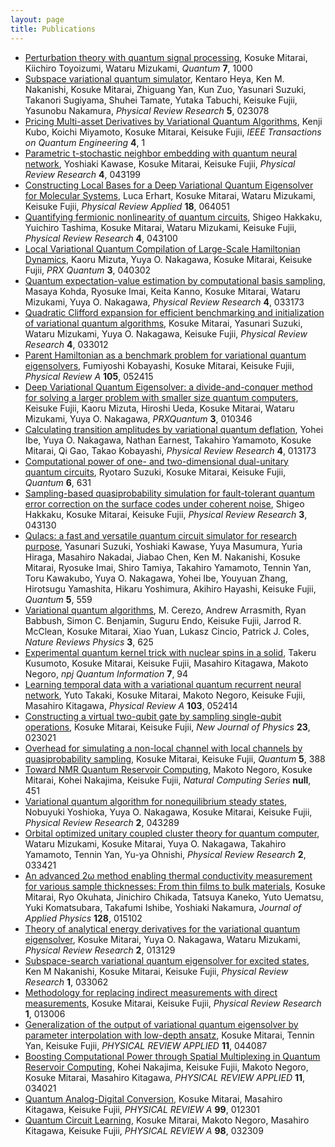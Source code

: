 ```yaml
---
layout: page
title: Publications
---
```


- [Perturbation theory with quantum signal processing](https://doi.org/10.22331/q-2023-05-12-1000), Kosuke Mitarai, Kiichiro Toyoizumi, Wataru Mizukami, *Quantum* **7**, 1000
- [Subspace variational quantum simulator](https://doi.org/10.1103/physrevresearch.5.023078), Kentaro Heya, Ken M. Nakanishi, Kosuke Mitarai, Zhiguang Yan, Kun Zuo, Yasunari Suzuki, Takanori Sugiyama, Shuhei Tamate, Yutaka Tabuchi, Keisuke Fujii, Yasunobu Nakamura, *Physical Review Research* **5**, 023078
- [Pricing Multi-asset Derivatives by Variational Quantum Algorithms](https://doi.org/10.1109/tqe.2023.3269525), Kenji Kubo, Koichi Miyamoto, Kosuke Mitarai, Keisuke Fujii, *IEEE Transactions on Quantum Engineering* **4**, 1
- [Parametric t-stochastic neighbor embedding with quantum neural network](https://doi.org/10.1103/physrevresearch.4.043199), Yoshiaki Kawase, Kosuke Mitarai, Keisuke Fujii, *Physical Review Research* **4**, 043199
- [Constructing Local Bases for a Deep Variational Quantum Eigensolver for Molecular Systems](https://doi.org/10.1103/physrevapplied.18.064051), Luca Erhart, Kosuke Mitarai, Wataru Mizukami, Keisuke Fujii, *Physical Review Applied* **18**, 064051
- [Quantifying fermionic nonlinearity of quantum circuits](https://doi.org/10.1103/PhysRevResearch.4.043100), Shigeo Hakkaku, Yuichiro Tashima, Kosuke Mitarai, Wataru Mizukami, Keisuke Fujii, *Physical Review Research* **4**, 043100
- [Local Variational Quantum Compilation of Large-Scale Hamiltonian Dynamics](https://doi.org/10.1103/prxquantum.3.040302), Kaoru Mizuta, Yuya O. Nakagawa, Kosuke Mitarai, Keisuke Fujii, *PRX Quantum* **3**, 040302
- [Quantum expectation-value estimation by computational basis sampling](https://doi.org/10.1103/physrevresearch.4.033173), Masaya Kohda, Ryosuke Imai, Keita Kanno, Kosuke Mitarai, Wataru Mizukami, Yuya O. Nakagawa, *Physical Review Research* **4**, 033173
- [Quadratic Clifford expansion for efficient benchmarking and initialization of variational quantum algorithms](https://doi.org/10.1103/physrevresearch.4.033012), Kosuke Mitarai, Yasunari Suzuki, Wataru Mizukami, Yuya O. Nakagawa, Keisuke Fujii, *Physical Review Research* **4**, 033012
- [Parent Hamiltonian as a benchmark problem for variational quantum eigensolvers](https://doi.org/10.1103/PhysRevA.105.052415), Fumiyoshi Kobayashi, Kosuke Mitarai, Keisuke Fujii, *Physical Review A* **105**, 052415
- [Deep Variational Quantum Eigensolver: a divide-and-conquer method for solving a larger problem with smaller size quantum computers](https://doi.org/10.1103/PRXQuantum.3.010346), Keisuke Fujii, Kaoru Mizuta, Hiroshi Ueda, Kosuke Mitarai, Wataru Mizukami, Yuya O. Nakagawa, *PRXQuantum* **3**, 010346
- [Calculating transition amplitudes by variational quantum deflation](https://doi.org/10.1103/physrevresearch.4.013173), Yohei Ibe, Yuya O. Nakagawa, Nathan Earnest, Takahiro Yamamoto, Kosuke Mitarai, Qi Gao, Takao Kobayashi, *Physical Review Research* **4**, 013173
- [Computational power of one- and two-dimensional dual-unitary quantum circuits](https://doi.org/10.22331/q-2022-01-24-631), Ryotaro Suzuki, Kosuke Mitarai, Keisuke Fujii, *Quantum* **6**, 631
- [Sampling-based quasiprobability simulation for fault-tolerant quantum error correction on the surface codes under coherent noise](https://doi.org/10.1103/physrevresearch.3.043130), Shigeo Hakkaku, Kosuke Mitarai, Keisuke Fujii, *Physical Review Research* **3**, 043130
- [Qulacs: a fast and versatile quantum circuit simulator for research purpose](https://doi.org/10.22331/q-2021-10-06-559), Yasunari Suzuki, Yoshiaki Kawase, Yuya Masumura, Yuria Hiraga, Masahiro Nakadai, Jiabao Chen, Ken M. Nakanishi, Kosuke Mitarai, Ryosuke Imai, Shiro Tamiya, Takahiro Yamamoto, Tennin Yan, Toru Kawakubo, Yuya O. Nakagawa, Yohei Ibe, Youyuan Zhang, Hirotsugu Yamashita, Hikaru Yoshimura, Akihiro Hayashi, Keisuke Fujii, *Quantum* **5**, 559
- [Variational quantum algorithms](https://doi.org/10.1038/s42254-021-00348-9), M. Cerezo, Andrew Arrasmith, Ryan Babbush, Simon C. Benjamin, Suguru Endo, Keisuke Fujii, Jarrod R. McClean, Kosuke Mitarai, Xiao Yuan, Lukasz Cincio, Patrick J. Coles, *Nature Reviews Physics* **3**, 625
- [Experimental quantum kernel trick with nuclear spins in a solid](https://doi.org/10.1038/s41534-021-00423-0), Takeru Kusumoto, Kosuke Mitarai, Keisuke Fujii, Masahiro Kitagawa, Makoto Negoro, *npj Quantum Information* **7**, 94
- [Learning temporal data with a variational quantum recurrent neural network](https://doi.org/10.1103/physreva.103.052414), Yuto Takaki, Kosuke Mitarai, Makoto Negoro, Keisuke Fujii, Masahiro Kitagawa, *Physical Review A* **103**, 052414
- [Constructing a virtual two-qubit gate by sampling single-qubit operations](https://doi.org/10.1088/1367-2630/abd7bc), Kosuke Mitarai, Keisuke Fujii, *New Journal of Physics* **23**, 023021
- [Overhead for simulating a non-local channel with local channels by quasiprobability sampling](https://doi.org/10.22331/q-2021-01-28-388), Kosuke Mitarai, Keisuke Fujii, *Quantum* **5**, 388
- [Toward NMR Quantum Reservoir Computing](https://doi.org/10.1007/978-981-13-1687-6_19), Makoto Negoro, Kosuke Mitarai, Kohei Nakajima, Keisuke Fujii, *Natural Computing Series* **null**, 451
- [Variational quantum algorithm for nonequilibrium steady states](https://doi.org/10.1103/physrevresearch.2.043289), Nobuyuki Yoshioka, Yuya O. Nakagawa, Kosuke Mitarai, Keisuke Fujii, *Physical Review Research* **2**, 043289
- [Orbital optimized unitary coupled cluster theory for quantum computer](https://doi.org/10.1103/physrevresearch.2.033421), Wataru Mizukami, Kosuke Mitarai, Yuya O. Nakagawa, Takahiro Yamamoto, Tennin Yan, Yu-ya Ohnishi, *Physical Review Research* **2**, 033421
- [An advanced 2ω method enabling thermal conductivity measurement for various sample thicknesses: From thin films to bulk materials](https://doi.org/10.1063/5.0007302), Kosuke Mitarai, Ryo Okuhata, Jinichiro Chikada, Tatsuya Kaneko, Yuto Uematsu, Yuki Komatsubara, Takafumi Ishibe, Yoshiaki Nakamura, *Journal of Applied Physics* **128**, 015102
- [Theory of analytical energy derivatives for the variational quantum eigensolver](https://doi.org/10.1103/PhysRevResearch.2.013129), Kosuke Mitarai, Yuya O. Nakagawa, Wataru Mizukami, *Physical Review Research* **2**, 013129
- [Subspace-search variational quantum eigensolver for excited states](https://doi.org/10.1103/PhysRevResearch.1.033062), Ken M Nakanishi, Kosuke Mitarai, Keisuke Fujii, *Physical Review Research* **1**, 033062
- [Methodology for replacing indirect measurements with direct measurements](https://doi.org/10.1103/PhysRevResearch.1.013006), Kosuke Mitarai, Keisuke Fujii, *Physical Review Research* **1**, 013006
- [Generalization of the output of variational quantum eigensolver by parameter interpolation with low-depth ansatz](https://doi.org/10.1103/PhysRevApplied.11.044087), Kosuke Mitarai, Tennin Yan, Keisuke Fujii, *PHYSICAL REVIEW APPLIED* **11**, 044087
- [Boosting Computational Power through Spatial Multiplexing in Quantum Reservoir Computing](https://doi.org/10.1103/PhysRevApplied.11.034021), Kohei Nakajima, Keisuke Fujii, Makoto Negoro, Kosuke Mitarai, Masahiro Kitagawa, *PHYSICAL REVIEW APPLIED* **11**, 034021
- [Quantum Analog-Digital Conversion](https://doi.org/10.1103/PhysRevA.99.012301), Kosuke Mitarai, Masahiro Kitagawa, Keisuke Fujii, *PHYSICAL REVIEW A* **99**, 012301
- [Quantum Circuit Learning](https://doi.org/10.1103/PhysRevA.98.032309), Kosuke Mitarai, Makoto Negoro, Masahiro Kitagawa, Keisuke Fujii, *PHYSICAL REVIEW A* **98**, 032309

